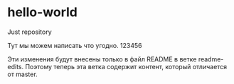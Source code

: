 # hello-world
Just repository

Тут мы можем написать что угодно. 123456

Эти изменения будут внесены только в файл README в ветке readme-edits.
Поэтому теперь эта ветка содержит контент, который отличается от master.
